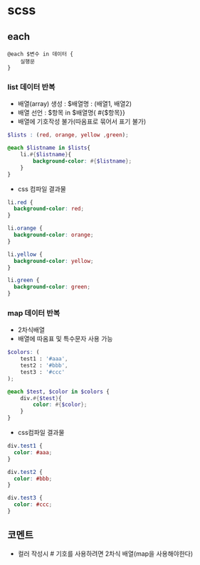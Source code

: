 # scss



## each

```
@each $변수 in 데이터 {
	실행문
}
```



### list 데이터 반복

- 배열(array) 생성 : $배열명 : (배열1, 배열2)
- 배열 선언 : $항목 in $배열명{ #{$항목}}
- 배열에 기호작성 불가(따옴표로 묶어서 표기 불가)

```scss
$lists : (red, orange, yellow ,green);

@each $listname in $lists{
    li.#{$listname}{
        background-color: #{$listname};
    }
}
```

- css 컴파일 결과물

```css
li.red {
  background-color: red;
}

li.orange {
  background-color: orange;
}

li.yellow {
  background-color: yellow;
}

li.green {
  background-color: green;
}
```

  



### map 데이터 반복

- 2차식배열
- 배열에 따옴표 및 특수문자 사용 가능

```scss
$colors: (
    test1 : '#aaa',
    test2 : '#bbb',
    test3 : '#ccc'
);

@each $test, $color in $colors {
    div.#{$test}{
        color: #{$color};
    }
}
```

- css컴파일 결과물

```css
div.test1 {
  color: #aaa;
}

div.test2 {
  color: #bbb;
}

div.test3 {
  color: #ccc;
}
```





## 코멘트

- 컬러 작성시 # 기호를 사용하려면 2차식 배열(map을 사용해야한다)
